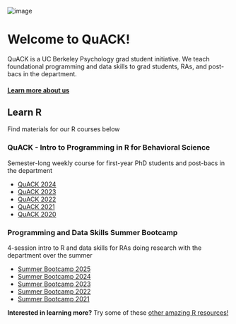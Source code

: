 
![image](code.jpeg)

# Welcome to QuACK!
QuACK is a UC Berkeley Psychology grad student initiative. We teach foundational programming and data skills to grad students, RAs, and post-bacs in the department.

#### [Learn more about us](https://ucb-psychology-quack.github.io/site/about/about)

## Learn R
Find materials for our R courses below

### QuACK - Intro to Programming in R for Behavioral Science
Semester-long weekly course for first-year PhD students and post-bacs in the department 

* [QuACK 2024](https://ucb-psychology-quack.github.io/site/QuACK2024/QuACK2024) 
* [QuACK 2023](https://ucb-psychology-quack.github.io/site/QuACK2023/QuACK2023)  
* [QuACK 2022](https://ucb-psychology-quack.github.io/site/QuACK2022/Quack2022)  
* [QuACK 2021](https://ucb-psychology-quack.github.io/site/QuACK2021/Quack2021)  
* [QuACK 2020](https://ucb-psychology-quack.github.io/site/QuACK2020/QuACK_2020)  
  
### Programming and Data Skills Summer Bootcamp
4-session intro to R and data skills for RAs doing research with the department over the summer
* [Summer Bootcamp 2025](https://ucb-psychology-quack.github.io/site/Bootcamp_2025/bootcamp2025)
* [Summer Bootcamp 2024](https://ucb-psychology-quack.github.io/site/Bootcamp_2024/bootcamp2024) 
* [Summer Bootcamp 2023](https://ucb-psychology-quack.github.io/site/Bootcamp_2023/bootcamp2023)
* [Summer Bootcamp 2022](https://ucb-psychology-quack.github.io/site/Bootcamp_2022/bootcamp2022)  
* [Summer Bootcamp 2021](https://ucb-psychology-quack.github.io/site/Bootcamp_2021/bootcamp)

  
    
    
    
**Interested in learning more?** Try some of these [other amazing R resources!](https://ucb-psychology-quack.github.io/site/resources/r-resources) 
